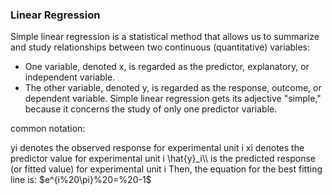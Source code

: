 ### Linear Regression
Simple linear regression is a statistical method that allows us to summarize and study relationships between two continuous (quantitative) variables:
- One variable, denoted x, is regarded as the predictor, explanatory, or independent variable.
- The other variable, denoted y, is regarded as the response, outcome, or dependent variable.
Simple linear regression gets its adjective "simple," because it concerns the study of only one predictor variable.  

common notation:

yi denotes the observed response for experimental unit i
xi denotes the predictor value for experimental unit i
\hat{y}_i\\\ is the predicted response (or fitted value) for experimental unit i
Then, the equation for the best fitting line is:
$e^{i%20\pi}%20=%20-1$
